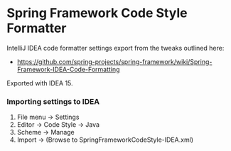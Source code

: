 # Spring Framework Code Style Formatter

IntelliJ IDEA code formatter settings export from the tweaks outlined here:
- https://github.com/spring-projects/spring-framework/wiki/Spring-Framework-IDEA-Code-Formatting

Exported with IDEA 15.

### Importing settings to IDEA
1. File menu -> Settings
2. Editor -> Code Style -> Java
3. Scheme -> Manage
4. Import -> (Browse to SpringFrameworkCodeStyle-IDEA.xml)
